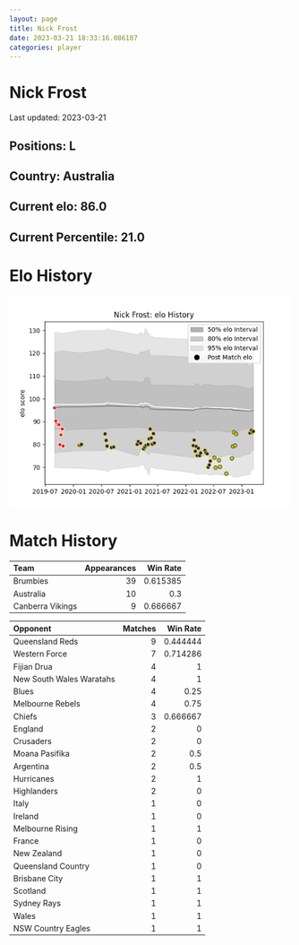 ```yaml
---  
layout: page  
title: Nick Frost  
date: 2023-03-21 18:33:16.086107  
categories: player  
---
```

# Nick Frost


Last updated: 2023-03-21
## Positions: L

## Country: Australia

## Current elo: 86.0

## Current Percentile: 21.0

# Elo History


![elo history](history_NickFrost.png)
# Match History


| Team             |   Appearances |   Win Rate |
|:-----------------|--------------:|-----------:|
| Brumbies         |            39 |   0.615385 |
| Australia        |            10 |   0.3      |
| Canberra Vikings |             9 |   0.666667 |

| Opponent                 |   Matches |   Win Rate |
|:-------------------------|----------:|-----------:|
| Queensland Reds          |         9 |   0.444444 |
| Western Force            |         7 |   0.714286 |
| Fijian Drua              |         4 |   1        |
| New South Wales Waratahs |         4 |   1        |
| Blues                    |         4 |   0.25     |
| Melbourne Rebels         |         4 |   0.75     |
| Chiefs                   |         3 |   0.666667 |
| England                  |         2 |   0        |
| Crusaders                |         2 |   0        |
| Moana Pasifika           |         2 |   0.5      |
| Argentina                |         2 |   0.5      |
| Hurricanes               |         2 |   1        |
| Highlanders              |         2 |   0        |
| Italy                    |         1 |   0        |
| Ireland                  |         1 |   0        |
| Melbourne Rising         |         1 |   1        |
| France                   |         1 |   0        |
| New Zealand              |         1 |   0        |
| Queensland Country       |         1 |   0        |
| Brisbane City            |         1 |   1        |
| Scotland                 |         1 |   1        |
| Sydney Rays              |         1 |   1        |
| Wales                    |         1 |   1        |
| NSW Country Eagles       |         1 |   1        |
